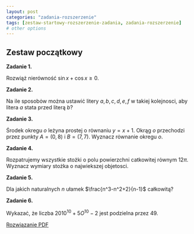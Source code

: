 ```yaml
---
layout: post
categories: "zadania-rozszerzenie"
tags: [zestaw-startowy-rozszerzenie-zadania, zadania-rozszerzenie]
# other options
---
```


## Zestaw początkowy

**Zadanie 1.** 

Rozwiąż nierówność $\sin x+\cos x \geq 0.$

**Zadanie 2.**

Na ile sposobȯw można ustawiċ litery $a,b,c,d,e,f$ w takiej
kolejnosci, aby litera $a$ stata przed literą $b$?

**Zadanie 3.**

Środek okregu $o$ leżyna prostej o rȯwnaniu $y=x+1$. Okrąg $o$
przechodzi przez punkty $A=(0,8)$ i $B=(7,7)$. Wyznacz
rȯwnanie okregu $o$.

**Zadanie 4.**

Rozpatrujemy wszystkie stożki o polu powierzchni catkowitej
rȯwnym $12\pi$. Wyznacz wymiary stożka o najwiekszej objetosci.

**Zadanie 5.**

Dla jakich naturalnych $n$ ułamek $\frac{n^3-n^2+2}{n-1}$ całkowitą?

**Zadanie 6.**

Wykazaċ, że liczba $2010^{10}+5O^{10}-2$ jest podzielna przez $49$.

<!-- Odnośnik do rozwiązania w folderze data -->
<a class="solution" href="/rozwiazania/zestaw-startowy-matura-rozszerzona-rozwiazanie/rozwiązanie-zestawu-startowego-rozszerzenie.pdf" target="_blank">Rozwiązanie PDF</a>